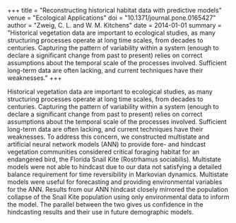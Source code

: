 +++
title = "Reconstructing historical habitat data with predictive models"
venue = "Ecological Applications"
doi = "10.1371/journal.pone.0165427"
author = "Zweig, C. L. and W. M. Kitchens"
date = 2014-01-01
summary = "Historical vegetation data are important to ecological studies, as many structuring processes operate at long time scales, from decades to centuries. Capturing the pattern of variability within a system (enough to declare a significant change from past to present) relies on correct assumptions about the temporal scale of the processes involved. Sufficient long-term data are often lacking, and current techniques have their weaknesses."
+++

Historical vegetation data are important to ecological studies, as many structuring processes operate at long time scales, from decades to centuries. Capturing the pattern of variability within a system (enough to declare a significant change from past to present) relies on correct assumptions about the temporal scale of the processes involved. Sufficient long-term data are often lacking, and current techniques have their weaknesses. To address this concern, we constructed multistate and artificial neural network models (ANN) to provide fore- and hindcast vegetation communities considered critical foraging habitat for an endangered bird, the Florida Snail Kite (Rostrhamus sociabilis). Multistate models were not able to hindcast due to our data not satisfying a detailed balance requirement for time reversibility in Markovian dynamics. Multistate models were useful for forecasting and providing environmental variables for the ANN. Results from our ANN hindcast closely mirrored the population collapse of the Snail Kite population using only environmental data to inform the model. The parallel between the two gives us confidence in the hindcasting results and their use in future demographic models.

